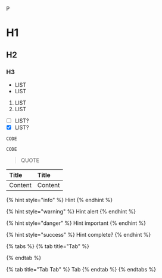 P

# H1

## H2

### H3

* LIST
* LIST

1. LIST
2. LIST

* [ ] LIST?
* [x] LIST?

```text
CODE
```

`CODE`

> QUOTE



| Title | Title |
| :--- | :--- |
| Content | Content |

{% hint style="info" %}
Hint
{% endhint %}

{% hint style="warning" %}
Hint alert
{% endhint %}

{% hint style="danger" %}
Hint important
{% endhint %}

{% hint style="success" %}
Hint complete?
{% endhint %}

{% tabs %}
{% tab title="Tab" %}

{% endtab %}

{% tab title="Tab Tab" %}
Tab
{% endtab %}
{% endtabs %}
